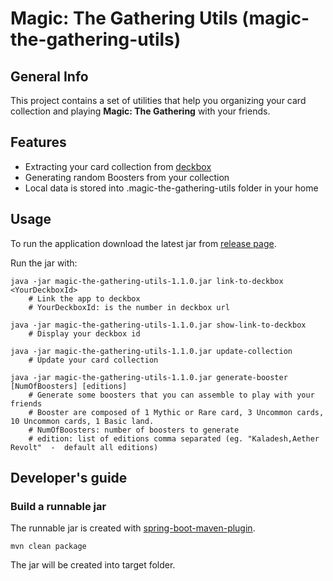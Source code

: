 # Magic: The Gathering Utils (magic-the-gathering-utils)



## General Info

This project contains a set of utilities that help you organizing your card collection and playing 
**Magic: The Gathering** with your friends.



## Features

 * Extracting your card collection from [deckbox](https://deckbox.org)
 * Generating random Boosters from your collection
 * Local data is stored into .magic-the-gathering-utils folder in your home



## Usage

To run the application download the latest jar from [release page](https://github.com/antonioalonzi/magic-the-gathering-utils/releases).

Run the jar with:

    java -jar magic-the-gathering-utils-1.1.0.jar link-to-deckbox <YourDeckboxId>
        # Link the app to deckbox
        # YourDeckboxId: is the number in deckbox url

    java -jar magic-the-gathering-utils-1.1.0.jar show-link-to-deckbox
        # Display your deckbox id

    java -jar magic-the-gathering-utils-1.1.0.jar update-collection
        # Update your card collection

    java -jar magic-the-gathering-utils-1.1.0.jar generate-booster [NumOfBoosters] [editions]
        # Generate some boosters that you can assemble to play with your friends
        # Booster are composed of 1 Mythic or Rare card, 3 Uncommon cards, 10 Uncommon cards, 1 Basic land.
        # NumOfBoosters: number of boosters to generate
        # edition: list of editions comma separated (eg. "Kaladesh,Aether Revolt"  -  default all editions)



## Developer's guide

### Build a runnable jar

The runnable jar is created with [spring-boot-maven-plugin](http://docs.spring.io/spring-boot/docs/current/reference/html/build-tool-plugins-maven-plugin.html). 

    mvn clean package

The jar will be created into target folder.
